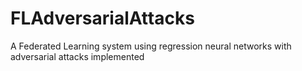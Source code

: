 # FLAdversarialAttacks
A Federated Learning system using regression neural networks with adversarial attacks implemented
